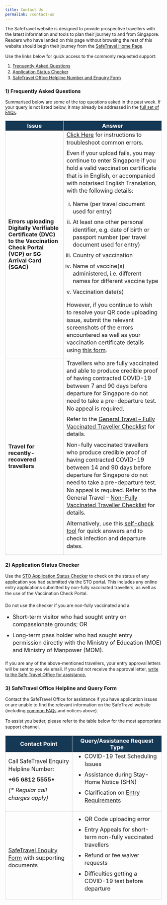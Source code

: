 ```yaml
---
title: Contact Us
permalink: /contact-us
---
```

<!--<div style="padding-left: 5px; padding-bottom: 20px; margin-top:20px; font-size:16px; line-height:1.0; color:red; background-color: #DCDCDC; border-style: solid; border-width: 1px;">

<p style="font-size:18px; margin-top:10px; margin-bottom:0px; font-weight:900;"><u>Advisory on Scam Calls Impersonating Government Officials</u></p>

<p style="font-size:18px; margin-top:20px; margin-bottom:0px; line-height:1.35;">ICA has received reports of calls made using the number “+65 6812 5555” by callers claiming to be government officials. This number is similar to the SafeTravel Enquiry Helpline. Recipients of these calls have reported being accused of committing various COVID-19 related offence, e.g. spreading fake news or breaking COVID-19 rules, and asked to pay a penalty or risk having further reports made against them.</p>

<p style="font-size:18px; margin-top:20px; margin-bottom:0px; line-height:1.35;">ICA does not request for payments in any form over the phone, or solicit for personal and credit card details. If you suspect you have received a scam call, please contact the Police hotline at 1800-255-0000.</p>
</div>-->

<p style="line-height:1.35;">The SafeTravel website is designed to provide prospective travellers with the latest information and tools to plan their journey to and from Singapore. Readers who have landed on this page without browsing the rest of this website should begin their journey from the <a href="https://safetravel.ica.gov.sg/" target="_blank">SafeTravel Home Page</a>.</p>

Use the links below for quick access to the commonly requested support:

<ol style="list-style-type: decimal; line-height:1.35;">
	<li style="line-height:1.35;"><a href="#FAQ">Frequently Asked Questions</a></li> 
	<li style="line-height:1.35;"><a href="#checker">Application Status Checker</a></li>
	<li style="line-height:1.35;"><a href="#enquiry">SafeTravel Office Helpline Number and Enquiry Form</a></li>
</ol>


<div id="FAQ"></div>


### 1)  Frequently Asked Questions

Summarised below are some of the top questions asked in the past week. If your query is not listed below, it may already be addressed in the <a href="/faq" target="blank">full set of FAQs</a>.

<table>
<thead>
  <tr>
    <th style="font-size:18px; border-top:3px solid #D8D8D8; border-left:1px solid #D8D8D8; border-right:1px solid #D8D8D8; background-color:#153855; color:white;"><b>Issue</b></th>
    <th style="font-size:18px; border-top:3px solid #D8D8D8; border-right:1px solid #D8D8D8; background-color:#153855; color:white;"><b>Answer</b></th>
  </tr>
</thead>
<tbody>
		   <tr>
     <td style="font-size:18px; border-bottom:1px solid #D8D8D8; border-right:1px solid #D8D8D8;  border-left:1px solid #D8D8D8;"><b>Errors uploading Digitally Verifiable Certificate (DVC) to the Vaccination Check Portal (VCP) or SG Arrival Card (SGAC)</b> </td>
   <td style="font-size:18px; border-bottom:1px solid #D8D8D8; border-right:1px solid #D8D8D8;  border-left:1px solid #D8D8D8;"><p style="font-size:18px; line-height:1.35; margin-top:0px; margin-bottom:10px;"><a href="/vtl/faq#invalidcode" target="_blank">Click Here</a> for instructions to troubleshoot common errors. 
</p>
<p style="font-size:18px; line-height:1.35; margin-top:0px; margin-bottom:10px;">Even if your upload fails, you may continue to enter Singapore if you hold a valid vaccination certificate that is in English, or accompanied with notarised English Translation, with the following details:
</p>
<ol style="padding-left: 20px; list-style-type: lower-roman;"><li style="font-size:18px; line-height:1.35; margin-top:0px; margin-bottom:10px;">Name (per travel document used for entry)</li>
	<li style="font-size:18px; line-height:1.35; margin-top:0px; margin-bottom:10px;">At least one other personal identifier, e.g. date of birth or passport number (per travel document used for entry)</li>
	<li style="font-size:18px; line-height:1.35; margin-top:0px; margin-bottom:10px;">Country of vaccination</li>
	<li style="font-size:18px; line-height:1.35; margin-top:0px; margin-bottom:10px;">Name of vaccine(s) administered, i.e. different names for different vaccine type</li>
	<li style="font-size:18px; line-height:1.35; margin-top:0px; margin-bottom:10px;">Vaccination date(s)</li>
	   </ol>
	   <p style="font-size:18px; line-height:1.35; margin-top:0px; margin-bottom:10px;">However, if you continue to wish to resolve your QR code uploading issue, submit the relevant screenshots of the errors encountered as well as your vaccination certificate details using <a href="https://go.gov.sg/sto-enquiry" target="_bank">this form</a>.</p>			   
			   </td>
 </tr>
			   <tr>
     <td style="font-size:18px; border-bottom:1px solid #D8D8D8; border-right:1px solid #D8D8D8;  border-left:1px solid #D8D8D8;"><b>Travel for recently-recovered travellers</b> </td>
   <td style="font-size:18px; border-bottom:1px solid #D8D8D8; border-right:1px solid #D8D8D8;  border-left:1px solid #D8D8D8;"><p style="font-size:18px; line-height:1.35; margin-top:0px; margin-bottom:10px;">Travellers who are fully vaccinated and able to produce credible proof of having contracted COVID-19 between 7 and 90 days before departure for Singapore do not need to take a pre-departure test. No appeal is required.</p>
<p style="font-size:18px; line-height:1.35; margin-top:10px; margin-bottom:10px;">Refer to the <a href="/arriving/general-travel/fully-vaccinated" target="_blank">General Travel – Fully Vaccinated Traveller Checklist</a> for details.
</p>
<p style="font-size:18px; line-height:1.35; margin-top:10px; margin-bottom:10px;">Non-fully vaccinated travellers who produce credible proof of having contracted COVID-19 between 14 and 90 days before departure for Singapore do not need to take a pre-departure test. No appeal is required. Refer to the General Travel – <a href="/arriving/general-travel/non-fully-vaccinated" target="_blank">Non-Fully Vaccinated Traveller Checklist</a> for details.
</p>
<p style="font-size:18px; line-height:1.35; margin-top:10px; margin-bottom:10px;">Alternatively, use this <a href="https://go.gov.sg/recovered-traveller-checker" target="_blank">self-check tool</a> for quick answers and to check infection and departure dates. 
</p>
</td>
 </tr>
  </tbody>
  </table>

<div id="checker"></div>


### 2) Application Status Checker

<p style=" line-height:1.35; margin-top:10px; margin-bottom:20px;">Use the <a href="https://eservices.ica.gov.sg/STO/safeTravel/enquiry" target="_blank">STO Application Status Checker</a> to check on the status of any application you had submitted via the STO portal. This includes any online entry applications submitted by non-fully vaccinated travellers, as well as the use of the Vaccination Check Portal.
</p>

<!--<div style="padding:10px 20px 10px; 20px; vertical-align:middle; text-align:center;  margin-bottom:20px; font-size:20px; line-height:1.0; background-color:#E8E8E8; border-style: solid; border-width: 1px;"><a href="https://eservices.ica.gov.sg/STO/safeTravel/enquiry" target="_blank"><b>Application status checker</b></a></div>-->

<p style=" line-height:1.35; margin-top:10px; margin-bottom:15px;">Do not use the checker if you are non-fully vaccinated and a: </p>
<ul>
				<li style="font-size:18px; line-height:1.35; margin-top:10px; margin-bottom:10px;">Short-term visitor who had sought entry on compassionate grounds; OR</li>
				<li style="font-size:18px; line-height:1.35; margin-top:10px; margin-bottom:10px;">Long-term pass holder who had sought entry permission directly with the Ministry of Education (MOE) and Ministry of Manpower (MOM).</li>
			</ul>

<p style=" line-height:1.35; margin-top:20px; margin-bottom:10px;">If you are any of the above-mentioned travellers, your entry approval letters will be sent to you via email. If you did not receive the approval letter, <a href="https://go.gov.sg/sto-enquiry" target="_blank">write to the Safe Travel Office for assistance.</a></p>


<div id="enquiry"></div>


### 3) SafeTravel Office Helpline and Query Form

<p style="line-height:1.35;">Contact the SafeTravel Office for assistance if you have application issues or are unable to find the relevant information on the SafeTravel website (including <a href="/faq" target="_blank">common FAQs</a> and notices above).</p>

<p style="line-height:1.35;">To assist you better, please refer to the table below for the most appropriate support channel.</p>

<table>
<thead>
  <tr>
    <th style="font-size:18px; border-top:3px solid #D8D8D8; border-left:1px solid #D8D8D8; border-right:1px solid #D8D8D8; background-color:#153855; color:white;"><b>Contact Point</b></th>
    <th style="font-size:18px; border-top:3px solid #D8D8D8; border-right:1px solid #D8D8D8; background-color:#153855; color:white;"><b>Query/Assistance Request Type</b></th>
  </tr>
</thead>
<tbody>
	 <tr>
  <td style="font-size:18px; border-bottom:1px solid #D8D8D8; border-right:1px solid #D8D8D8;  border-left:1px solid #D8D8D8;  line-height:1.35; ">Call SafeTravel Enquiry Helpline Number:
		<p style="font-size:18px; line-height:1.35; margin-top:10px; margin-bottom:10px;"><b>+65 6812 5555*</b></p> 
<p style="font-size:18px; line-height:1.35; margin-top:10px; margin-bottom:10px;"><i>(* Regular call charges apply)</i></p>
</td>
		   <td style="font-size:18px; border-bottom:1px solid #D8D8D8; border-right:1px solid #D8D8D8;  border-left:1px solid #D8D8D8;">
<ol style="list-style-type:disc; margin-top: 0px; ">
<li style="font-size:18px; line-height:1.35; margin-top:0px; margin-bottom:10px;">COVID-19 Test Scheduling Issues</li>
	<li style="font-size:18px; line-height:1.35; margin-top:10px; margin-bottom:10px;">Assistance during Stay-Home Notice (SHN)</li>
<li style="font-size:18px; line-height:1.35; margin-top:10px; margin-bottom:10px;">Clarification on <a href="/arriving/overview#lanelist" target="_blank">Entry Requirements</a></li>
				 </ol>
</td>
  </tr>
	 <tr>
  <td style="font-size:18px; border-bottom:1px solid #D8D8D8; border-right:1px solid #D8D8D8;  border-left:1px solid #D8D8D8; padding-top:20px;  line-height:1.35; "><a href="https://go.gov.sg/sto-enquiry" target="_blank">SafeTravel Enquiry Form</a> with supporting documents </td>
		   <td style="font-size:18px; border-bottom:1px solid #D8D8D8; border-right:1px solid #D8D8D8;  border-left:1px solid #D8D8D8;">
<ol style="list-style-type:disc; margin-top: 0px;">
<li style="font-size:18px; line-height:1.35; margin-top:10px; margin-bottom:10px;">QR Code uploading error</li>
		<li style="font-size:18px; line-height:1.35; margin-top:10px; margin-bottom:10px;">Entry Appeals for short-term non-fully vaccinated travellers 
</li>
<li style="font-size:18px; line-height:1.35; margin-top:10px; margin-bottom:10px;">Refund or fee waiver requests</li>
		<li style="font-size:18px; line-height:1.35; margin-top:10px; margin-bottom:10px;">Difficulties getting a COVID-19 test before departure</li>
				 </ol>
</td>
  </tr>	
	</tbody>
	</table>

